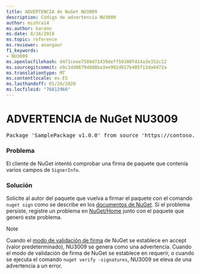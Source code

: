 ```yaml
---
title: ADVERTENCIA de NuGet NU3009
description: Código de advertencia NU3009
author: mishra14
ms.author: karann
ms.date: 8/16/2018
ms.topic: reference
ms.reviewer: anangaur
f1_keywords:
- NU3009
ms.openlocfilehash: d4f1ceee7580d71439deff59300f414a3e352c12
ms.sourcegitcommit: e9c1dd0679ddd8ba3ee992d817b405f13da0472a
ms.translationtype: MT
ms.contentlocale: es-ES
ms.lasthandoff: 01/29/2020
ms.locfileid: "76812966"
---
```

# <a name="nuget-warning-nu3009"></a>ADVERTENCIA de NuGet NU3009

<pre>Package 'SamplePackage v1.0.0' from source 'https://contoso.com/index.json': The package signature file does not contain exactly one primary signature.</pre>

### <a name="issue"></a>Problema

El cliente de NuGet intentó comprobar una firma de paquete que contenía varios campos de `SignerInfo`.


### <a name="solution"></a>Solución

Solicite al autor del paquete que vuelva a firmar el paquete con el comando `nuget sign` como se describe en los [documentos de NuGet](../../create-packages/sign-a-package.md). Si el problema persiste, registre un problema en [NuGet/Home](https://github.com/NuGet/Home/issues) junto con el paquete que generó este problema.


> [!Note]
> Cuando el [modo de validación de firma](../../consume-packages/installing-signed-packages.md#configure-package-signature-requirements) de NuGet se establece en accept (valor predeterminado), NU3009 se genera como una advertencia. Cuando el modo de validación de firma de NuGet se establece en requerir, o cuando se ejecuta el comando `nuget verify -signatures`, NU3009 se eleva de una advertencia a un error. 
